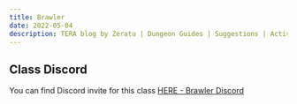 ```yaml
---
title: Brawler
date: 2022-05-04
description: TERA blog by Zeratu | Dungeon Guides | Suggestions | Activities | Battlegrounds | Theorycrafting | Menma's TERA ...
---
```


## Class Discord

You can find Discord invite for this class [HERE - Brawler Discord](https://Discord.gg/dR6W7s2)
